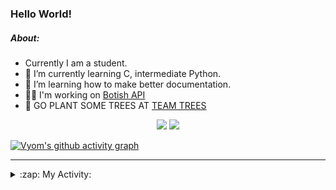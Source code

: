 ### Hello World!

##### About:
- Currently I am a student.
- 🌱 I’m currently learning C, intermediate Python.
- 🌱 I’m learning how to make better documentation.
- 👨‍💻 I'm working on [Botish API](https://github.com/Vyvy-vi/api)
- 🌱 GO PLANT SOME TREES AT [TEAM TREES](https://teamtrees.org/)

<p align="center">
  <a href="https://twitter.com/Vyvy_viM"><img target="_blank" src="https://img.shields.io/badge/twitter%20@Vyvy_viM-0D95E8?style=for-the-badge&logo=twitter&logoColor=white"/></a> 
  <a href="https://vyvy-vi.github.io/portfolio"><img target="_blank" src="https://img.shields.io/badge/-I_love_open_source-green?style=for-the-badge&logo=github&logoColor=black"/></a> 
</p>

[![Vyom's github activity graph](https://activity-graph.herokuapp.com/graph?username=Vyvy-vi)](https://github.com/ashutosh00710/github-readme-activity-graph)

---
<details>
  <summary>:zap: My Activity:</summary>
  
<!--START_SECTION:waka-->
![Code Time](http://img.shields.io/badge/Code%20Time-510%20hrs%2011%20mins-blue)

**I'm a Night 🦉** 

```text
🌞 Morning    44 commits     ██░░░░░░░░░░░░░░░░░░░░░░░   7.76% 
🌆 Daytime    132 commits    █████░░░░░░░░░░░░░░░░░░░░   23.28% 
🌃 Evening    197 commits    ████████░░░░░░░░░░░░░░░░░   34.74% 
🌙 Night      194 commits    ████████░░░░░░░░░░░░░░░░░   34.22%

```
📅 **I'm Most Productive on Sunday** 

```text
Monday       49 commits     ██░░░░░░░░░░░░░░░░░░░░░░░   8.64% 
Tuesday      94 commits     ████░░░░░░░░░░░░░░░░░░░░░   16.58% 
Wednesday    78 commits     ███░░░░░░░░░░░░░░░░░░░░░░   13.76% 
Thursday     80 commits     ███░░░░░░░░░░░░░░░░░░░░░░   14.11% 
Friday       53 commits     ██░░░░░░░░░░░░░░░░░░░░░░░   9.35% 
Saturday     80 commits     ███░░░░░░░░░░░░░░░░░░░░░░   14.11% 
Sunday       133 commits    █████░░░░░░░░░░░░░░░░░░░░   23.46%

```


📊 **This Week I Spent My Time On** 

```text
🔥 Editors: 
Vim                      3 hrs 8 mins        █████████████████████████   100.0%

🐱‍💻 Projects: 
TEC-welcome-bot          1 hr 48 mins        ██████████████░░░░░░░░░░░   57.34% 
commit-your-code-bot     43 mins             █████░░░░░░░░░░░░░░░░░░░░   23.31% 
discord-bot              31 mins             ████░░░░░░░░░░░░░░░░░░░░░   16.48% 
puzzle-1-rescue-rudolf-Vy5 mins              ░░░░░░░░░░░░░░░░░░░░░░░░░   2.87% 
Unknown Project          0 secs              ░░░░░░░░░░░░░░░░░░░░░░░░░   0.0%

```


 Last Updated on 03/12/2021
<!--END_SECTION:waka-->
</details>

